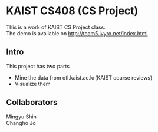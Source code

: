 # KAIST CS408 (CS Project)

This is a work of KAIST CS Project class.   
The demo is available on http://team5.ivyro.net/index.html
## Intro

This project has two parts
- Mine the data from otl.kaist.ac.kr(KAIST course reviews)
- Visualize them

## Collaborators

Mingyu Shin  
Changho Jo
